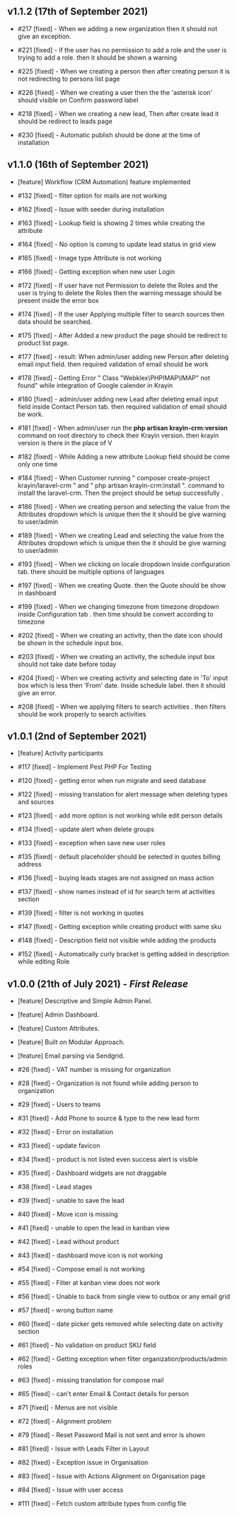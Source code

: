 ## **v1.1.2 (17th of September 2021)**


* #217 [fixed] - When we adding a new organization then it should not give an exception.

* #221 [fixed] - if the user has no permission to add a role and the user is trying to add a role. then it should be shown a warning

* #225 [fixed] - When we creating a person then after creating person it is not redirecting to persons list page

* #226 [fixed] - When we creating a user then the the 'asterisk icon' should visible on Confirm password label 

* #218 [fixed] - When we creating a new lead, Then after create lead it should be redirect to leads page

* #230 [fixed] - Automatic publish should be done at the time of installation



## **v1.1.0 (16th of September 2021)**

* [feature] Workflow (CRM Automation) feature implemented



* #132 [fixed] - filter option for mails are not working

* #162 [fixed] - Issue with seeder during installation

* #163 [fixed] - Lookup field is showing 2 times while creating the attribute

* #164 [fixed] - No option is coming to update lead status in grid view

* #165 [fixed] - Image type Attribute is not working

* #166 [fixed] - Getting exception when new user Login

* #172 [fixed] - If user have not Permission to delete the Roles and the user is trying to delete the Roles then the warning message should be present inside the error box

* #174 [fixed] - If the user Applying multiple filter to search sources then data should be searched.

* #175 [fixed] - After Added a new product the page should be redirect to product list page.

* #177 [fixed] - result: When admin/user adding new Person after deleting email input field. then required validation of email should be work

* #178 [fixed] - Getting Error " Class "Webklex\PHPIMAP\IMAP" not found" while integration of Google calender in Krayin

* #180 [fixed] - admin/user adding new Lead after deleting email input field inside Contact Person tab. then required validation of email should be work.

* #181 [fixed] - When admin/user run the **php artisan krayin-crm:version** command on root directory to check their Krayin version. then krayin version is there in the place of V

* #182 [fixed] - While Adding a new attribute Lookup field should be come only one time

* #184 [fixed] - When Customer running " composer create-project krayin/laravel-crm " and " php artisan krayin-crm:install ". command to install the laravel-crm. Then the project should be setup successfully .

* #186 [fixed] - When we creating person and selecting the value from the Attributes dropdown which is unique then the it should be give warning to user/admin

* #189 [fixed] - When we creating Lead and selecting the value from the Attributes dropdown which is unique then the it should be give warning to user/admin

* #193 [fixed] - When we clicking on locale dropdown inside configuration tab. there should be multiple options of languages

* #197 [fixed] - When we creating Quote. then the Quote should be show in dashboard

* #199 [fixed] - When we changing timezone from timezone dropdown inside Configuration tab . then time should be convert according to timezone

* #202 [fixed] - When we creating an activity, then the date icon should be shown in the schedule input box.

* #203 [fixed] - When we creating an activity, the schedule input box should not take date before today

* #204 [fixed] - When we creating activity and selecting date in 'To' input box which is less then 'From' date. Inside schedule label. then it should give an error. 

* #208 [fixed] - When we applying filters to search activities . then filters should be work properly to search activities



## **v1.0.1 (2nd of September 2021)**

* [feature] Activity participants


* #117 [fixed] - Implement Pest PHP For Testing

* #120 [fixed] - getting error when run migrate and seed database

* #122 [fixed] - missing translation for alert message when deleting types and sources

* #123 [fixed] - add more option is not working while edit person details

* #134 [fixed] - update alert when delete groups

* #133 [fixed] - exception when save new user roles

* #135 [fixed] - default placeholder should be selected in quotes billing address

* #136 [fixed] - buying leads stages are not assigned on mass action

* #137 [fixed] - show names instead of id for search term at activities section

* #139 [fixed] - filter is not working in quotes

* #147 [fixed] - Getting exception while creating product with same sku

* #148 [fixed] - Description field not visible while adding the products

* #152 [fixed] - Automatically curly bracket is getting added in description while editing Role



## **v1.0.0 (21th of July 2021)** - *First Release*

* [feature] Descriptive and Simple Admin Panel.

* [feature] Admin Dashboard.

* [feature] Custom Attributes.

* [feature] Built on Modular Approach.

* [feature] Email parsing via Sendgrid.


* #26 [fixed] - VAT number is missing for organization

* #28 [fixed] - Organization is not found while adding person to organization

* #29 [fixed] - Users to teams

* #31 [fixed] - Add Phone to source & type to the new lead form

* #32 [fixed] - Error on installation

* #33 [fixed] - update favicon

* #34 [fixed] - product is not listed even success alert is visible

* #35 [fixed] - Dashboard widgets are not draggable

* #38 [fixed] - Lead stages

* #39 [fixed] - unable to save the lead

* #40 [fixed] - Move icon is missing

* #41 [fixed] - unable to open the lead in kanban view

* #42 [fixed] - Lead without product

* #43 [fixed] - dashboard move icon is not working

* #54 [fixed] - Compose email is not working

* #55 [fixed] - Filter at kanban view does not work

* #56 [fixed] - Unable to back from single view to outbox or any email grid

* #57 [fixed] - wrong button name

* #60 [fixed] - date picker gets removed while selecting date on activity section

* #61 [fixed] - No validation on product SKU field

* #62 [fixed] - Getting exception when filter organization/products/admin roles

* #63 [fixed] - missing translation for compose mail

* #65 [fixed] - can't enter Email & Contact details for person

* #71 [fixed] - Menus are not visible

* #72 [fixed] - Alignment problem

* #79 [fixed] - Reset Password Mail is not sent and error is shown

* #81 [fixed] - Issue with Leads Filter in Layout

* #82 [fixed] - Exception issue in Organisation

* #83 [fixed] - Issue with Actions Alignment on Organisation page

* #84 [fixed] - Issue with user access

* #111 [fixed] - Fetch custom attribute types from config file